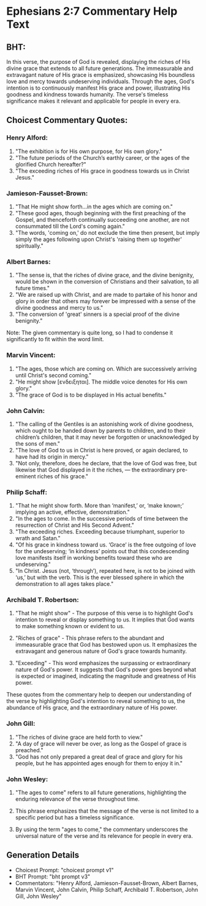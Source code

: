 # Ephesians 2:7 Commentary Help Text

## BHT:
In this verse, the purpose of God is revealed, displaying the riches of His divine grace that extends to all future generations. The immeasurable and extravagant nature of His grace is emphasized, showcasing His boundless love and mercy towards undeserving individuals. Through the ages, God's intention is to continuously manifest His grace and power, illustrating His goodness and kindness towards humanity. The verse's timeless significance makes it relevant and applicable for people in every era.

## Choicest Commentary Quotes:
### Henry Alford:
1. "The exhibition is for His own purpose, for His own glory."
2. "The future periods of the Church’s earthly career, or the ages of the glorified Church hereafter?"
3. "The exceeding riches of His grace in goodness towards us in Christ Jesus."

### Jamieson-Fausset-Brown:
1. "That He might show forth...in the ages which are coming on." 
2. "These good ages, though beginning with the first preaching of the Gospel, and thenceforth continually succeeding one another, are not consummated till the Lord's coming again."
3. "The words, 'coming on,' do not exclude the time then present, but imply simply the ages following upon Christ's 'raising them up together' spiritually."

### Albert Barnes:
1. "The sense is, that the riches of divine grace, and the divine benignity, would be shown in the conversion of Christians and their salvation, to all future times."
2. "We are raised up with Christ, and are made to partake of his honor and glory in order that others may forever be impressed with a sense of the divine goodness and mercy to us."
3. "The conversion of 'great' sinners is a special proof of the divine benignity."

Note: The given commentary is quite long, so I had to condense it significantly to fit within the word limit.

### Marvin Vincent:
1. "The ages, those which are coming on. Which are successively arriving until Christ's second coming."
2. "He might show [ενδειξηται]. The middle voice denotes for His own glory."
3. "The grace of God is to be displayed in His actual benefits."

### John Calvin:
1. "The calling of the Gentiles is an astonishing work of divine goodness, which ought to be handed down by parents to children, and to their children’s children, that it may never be forgotten or unacknowledged by the sons of men."
2. "The love of God to us in Christ is here proved, or again declared, to have had its origin in mercy."
3. "Not only, therefore, does he declare, that the love of God was free, but likewise that God displayed in it the riches, — the extraordinary pre-eminent riches of his grace."

### Philip Schaff:
1. "That he might show forth. More than ‘manifest,’ or, ‘make known;’ implying an active, effective, demonstration."
2. "In the ages to come. In the successive periods of time between the resurrection of Christ and His Second Advent."
3. "The exceeding riches. Exceeding because triumphant, superior to wrath and Satan."
4. "Of his grace in kindness toward us. ‘Grace’ is the free outgoing of love for the undeserving; ‘in kindness’ points out that this condescending love manifests itself in working benefits toward these who are undeserving."
5. "In Christ. Jesus (not, ‘through’), repeated here, is not to be joined with ‘us,’ but with the verb. This is the ever blessed sphere in which the demonstration to all ages takes place."

### Archibald T. Robertson:
1. "That he might show" - The purpose of this verse is to highlight God's intention to reveal or display something to us. It implies that God wants to make something known or evident to us.

2. "Riches of grace" - This phrase refers to the abundant and immeasurable grace that God has bestowed upon us. It emphasizes the extravagant and generous nature of God's grace towards humanity.

3. "Exceeding" - This word emphasizes the surpassing or extraordinary nature of God's power. It suggests that God's power goes beyond what is expected or imagined, indicating the magnitude and greatness of His power.

These quotes from the commentary help to deepen our understanding of the verse by highlighting God's intention to reveal something to us, the abundance of His grace, and the extraordinary nature of His power.

### John Gill:
1. "The riches of divine grace are held forth to view."
2. "A day of grace will never be over, as long as the Gospel of grace is preached."
3. "God has not only prepared a great deal of grace and glory for his people, but he has appointed ages enough for them to enjoy it in."

### John Wesley:
1. "The ages to come" refers to all future generations, highlighting the enduring relevance of the verse throughout time.

2. This phrase emphasizes that the message of the verse is not limited to a specific period but has a timeless significance.

3. By using the term "ages to come," the commentary underscores the universal nature of the verse and its relevance for people in every era.


## Generation Details
- Choicest Prompt: "choicest prompt v1"
- BHT Prompt: "bht prompt v3"
- Commentators: "Henry Alford, Jamieson-Fausset-Brown, Albert Barnes, Marvin Vincent, John Calvin, Philip Schaff, Archibald T. Robertson, John Gill, John Wesley"
